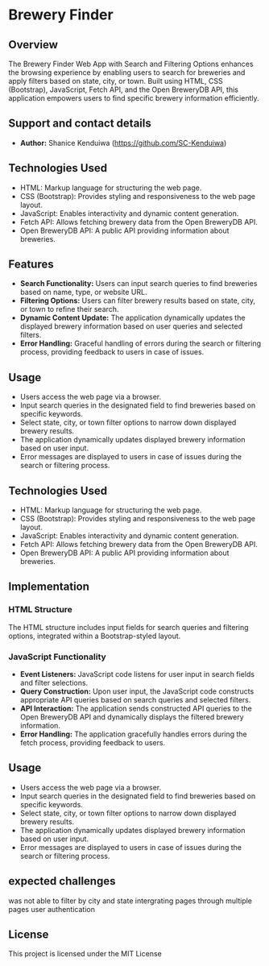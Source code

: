 # Brewery Finder

## Overview
The Brewery Finder Web App with Search and Filtering Options enhances the browsing experience by enabling users to search for breweries and apply filters based on state, city, or town. Built using HTML, CSS (Bootstrap), JavaScript, Fetch API, and the Open BreweryDB API, this application empowers users to find specific brewery information efficiently.


## Support and contact details 

- **Author:** Shanice Kenduiwa (https://github.com/SC-Kenduiwa)

## Technologies Used
- HTML: Markup language for structuring the web page.
- CSS (Bootstrap): Provides styling and responsiveness to the web page layout.
- JavaScript: Enables interactivity and dynamic content generation.
- Fetch API: Allows fetching brewery data from the Open BreweryDB API.
- Open BreweryDB API: A public API providing information about breweries.

## Features
- **Search Functionality:** Users can input search queries to find breweries based on name, type, or website URL.
- **Filtering Options:** Users can filter brewery results based on state, city, or town to refine their search.
- **Dynamic Content Update:** The application dynamically updates the displayed brewery information based on user queries and selected filters.
- **Error Handling:** Graceful handling of errors during the search or filtering process, providing feedback to users in case of issues.

## Usage
- Users access the web page via a browser.
- Input search queries in the designated field to find breweries based on specific keywords.
- Select state, city, or town filter options to narrow down displayed brewery results.
- The application dynamically updates displayed brewery information based on user input.
- Error messages are displayed to users in case of issues during the search or filtering process.

## Technologies Used
- HTML: Markup language for structuring the web page.
- CSS (Bootstrap): Provides styling and responsiveness to the web page layout.
- JavaScript: Enables interactivity and dynamic content generation.
- Fetch API: Allows fetching brewery data from the Open BreweryDB API.
- Open BreweryDB API: A public API providing information about breweries.

## Implementation

### HTML Structure
The HTML structure includes input fields for search queries and filtering options, integrated within a Bootstrap-styled layout.

### JavaScript Functionality
- **Event Listeners:** JavaScript code listens for user input in search fields and filter selections.
- **Query Construction:** Upon user input, the JavaScript code constructs appropriate API queries based on search queries and selected filters.
- **API Interaction:** The application sends constructed API queries to the Open BreweryDB API and dynamically displays the filtered brewery information.
- **Error Handling:** The application gracefully handles errors during the fetch process, providing feedback to users.

## Usage
- Users access the web page via a browser.
- Input search queries in the designated field to find breweries based on specific keywords.
- Select state, city, or town filter options to narrow down displayed brewery results.
- The application dynamically updates displayed brewery information based on user input.
- Error messages are displayed to users in case of issues during the search or filtering process.

## expected challenges
was not able to filter by city  and state 
intergrating pages through multiple pages
user authentication
## License

This project is licensed under the MIT License